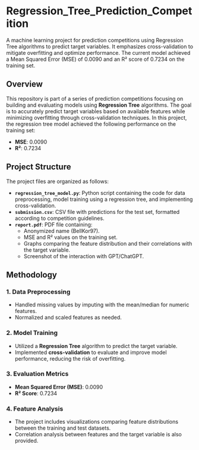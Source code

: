 # Regression_Tree_Prediction_Competition
A machine learning project for prediction competitions using Regression Tree algorithms to predict target variables. It emphasizes cross-validation to mitigate overfitting and optimize performance. The current model achieved a Mean Squared Error (MSE) of 0.0090 and an R² score of 0.7234 on the training set.

## Overview
This repository is part of a series of prediction competitions focusing on building and evaluating models using **Regression Tree** algorithms. The goal is to accurately predict target variables based on available features while minimizing overfitting through cross-validation techniques. In this project, the regression tree model achieved the following performance on the training set:
- **MSE**: 0.0090
- **R²**: 0.7234

## Project Structure
The project files are organized as follows:

- **`regression_tree_model.py`**: Python script containing the code for data preprocessing, model training using a regression tree, and implementing cross-validation.
- **`submission.csv`**: CSV file with predictions for the test set, formatted according to competition guidelines.
- **`report.pdf`**: PDF file containing:
  - Anonymized name (BellKor97).
  - MSE and R² values on the training set.
  - Graphs comparing the feature distribution and their correlations with the target variable.
  - Screenshot of the interaction with GPT/ChatGPT.

## Methodology
### 1. Data Preprocessing
- Handled missing values by imputing with the mean/median for numeric features.
- Normalized and scaled features as needed.

### 2. Model Training
- Utilized a **Regression Tree** algorithm to predict the target variable.
- Implemented **cross-validation** to evaluate and improve model performance, reducing the risk of overfitting.

### 3. Evaluation Metrics
- **Mean Squared Error (MSE)**: 0.0090
- **R² Score**: 0.7234

### 4. Feature Analysis
- The project includes visualizations comparing feature distributions between the training and test datasets.
- Correlation analysis between features and the target variable is also provided.


